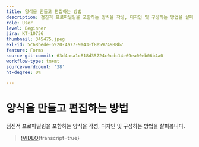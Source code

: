 ```yaml
---
title: 양식을 만들고 편집하는 방법
description: 점진적 프로파일링을 포함하는 양식을 작성, 디자인 및 구성하는 방법을 살펴봅니다.
role: User
level: Beginner
jira: KT-10756
thumbnail: 345475.jpeg
exl-id: 5c68bede-6920-4a77-9a43-f8e5974988b7
feature: Forms
source-git-commit: 63d4aea1c818d35724c0cdc14e69ea00eb06b4a0
workflow-type: tm+mt
source-wordcount: '38'
ht-degree: 0%

---
```


# 양식을 만들고 편집하는 방법

점진적 프로파일링을 포함하는 양식을 작성, 디자인 및 구성하는 방법을 살펴봅니다.

>[!VIDEO](https://video.tv.adobe.com/v/3411669/?quality=12&learn=on&captions=kor){transcript=true}
